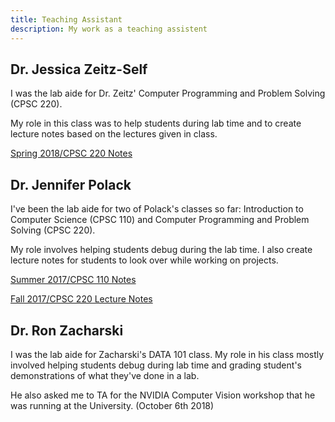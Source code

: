```yaml
---
title: Teaching Assistant
description: My work as a teaching assistent
---
```



## Dr. Jessica Zeitz-Self
I was the lab aide for Dr. Zeitz' Computer Programming and Problem Solving (CPSC 220).

My role in this class was to help students during lab time and to create lecture notes based on the lectures given in class.

[Spring 2018/CPSC 220 Notes](spring2018/cpsc220)

## Dr. Jennifer Polack

I've been the lab aide for two of Polack's classes so far: Introduction to Computer Science (CPSC 110) and Computer Programming and Problem Solving (CPSC 220).

My role involves helping students debug during the lab time. I also create lecture notes for students to look over while working on projects.

[Summer 2017/CPSC 110 Notes](summer2017/cpsc110)

[Fall 2017/CPSC 220 Lecture Notes](fall2017/cpsc220)

## Dr. Ron Zacharski

I was the lab aide for Zacharski's DATA 101 class. My role in his class mostly involved helping students debug during lab time and grading student's demonstrations of what they've done in a lab.

He also asked me to TA for the NVIDIA Computer Vision workshop that he was running at the University. (October 6th 2018)
